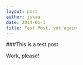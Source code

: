 ```yaml
---
layout: post
author: jskaa
date: 2014-01-1
title: Test Post, yet again
---
```


###This is a test post 

Work, please! 